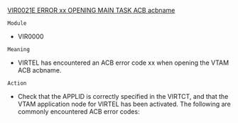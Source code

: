 [VIR0021E ERROR xx OPENING MAIN TASK ACB acbname](https://virtel.readthedocs.io/en/latest/manuals/virtel/Virtel459MG/messages.html?highlight=VIR0021E#VIR0021E)

`Module`
- VIR0000

`Meaning`
- VIRTEL has encountered an ACB error code xx when opening the VTAM ACB acbname.

`Action`
- Check that the APPLID is correctly specified in the VIRTCT, and that the VTAM application node for VIRTEL has been activated. The following are commonly encountered ACB error codes:
